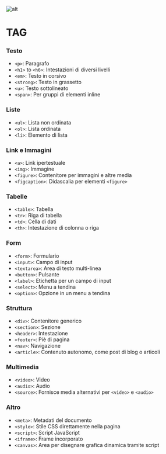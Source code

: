 <!-- @format -->

![alt](https://i.ibb.co/qNRgHsH/HTML.png)

# TAG

### Testo

- `<p>`: Paragrafo
- `<h1>` to `<h6>`: Intestazioni di diversi livelli
- `<em>`: Testo in corsivo
- `<strong>`: Testo in grassetto
- `<u>`: Testo sottolineato
- `<span>`: Per gruppi di elementi inline

### Liste

- `<ul>`: Lista non ordinata
- `<ol>`: Lista ordinata
- `<li>`: Elemento di lista

### Link e Immagini

- `<a>`: Link ipertestuale
- `<img>`: Immagine
- `<figure>`: Contenitore per immagini e altre media
- `<figcaption>`: Didascalia per elementi `<figure>`

### Tabelle

- `<table>`: Tabella
- `<tr>`: Riga di tabella
- `<td>`: Cella di dati
- `<th>`: Intestazione di colonna o riga

### Form

- `<form>`: Formulario
- `<input>`: Campo di input
- `<textarea>`: Area di testo multi-linea
- `<button>`: Pulsante
- `<label>`: Etichetta per un campo di input
- `<select>`: Menu a tendina
- `<option>`: Opzione in un menu a tendina

### Struttura

- `<div>`: Contenitore generico
- `<section>`: Sezione
- `<header>`: Intestazione
- `<footer>`: Piè di pagina
- `<nav>`: Navigazione
- `<article>`: Contenuto autonomo, come post di blog o articoli

### Multimedia

- `<video>`: Video
- `<audio>`: Audio
- `<source>`: Fornisce media alternativi per `<video>` e `<audio>`

### Altro

- `<meta>`: Metadati del documento
- `<style>`: Stile CSS direttamente nella pagina
- `<script>`: Script JavaScript
- `<iframe>`: Frame incorporato
- `<canvas>`: Area per disegnare grafica dinamica tramite script
